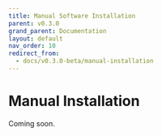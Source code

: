 ```yaml
---
title: Manual Software Installation
parent: v0.3.0
grand_parent: Documentation
layout: default
nav_order: 10
redirect_from: 
  - docs/v0.3.0-beta/manual-installation
---
```


# Manual Installation

Coming soon.
